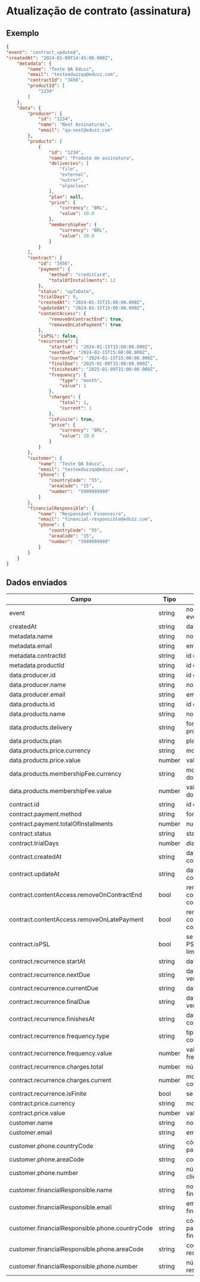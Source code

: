 # Atualização de contrato (assinatura)

## Exemplo

```json
{
"event": "contract_updated",
"createdAt": "2024-01-09T14:45:00.000Z",
	"metadata": {
		"name": "Teste QA Eduzz",
		"email": "testeeduzzqa@eduzz.com",
		"contractId": "3456",
		"productId": [
			"1234"
		]
	},
	"data": {
		"producer": {
			"id": "1234",
			"name": "Next Assinaturas",
			"email": "qa-next@eduzz.com"
		},
		"products": [
			{
				"id": "1234",
				"name": "Produto de assinatura",
				"deliveries": [
					"file",
					"external",
					"nutror",
					"alpaclass"
				],
				"plan": null,
				"price": {
					"currency": "BRL",
					"value": 10.0
				},
				"membershipFee": {
					"currency": "BRL",
					"value": 10.0
				}
			}
		],
		"contract": {
			"id": "3456",
			"payment": {
				"method": "creditCard",
				"totalOfInstallments": 12
			},
			"status": "upToDate",
			"trialDays": 0,
			"createdAt": "2024-01-15T15:00:00.000Z",
			"updatedAt": "2024-01-15T15:00:00.000Z",
			"contentAccess": {
				"removeOnContractEnd": true,
				"removeOnLatePayment": true
			},
			"isPSL": false,
			"recurrence": {
				"startsAt": "2024-01-15T15:00:00.000Z",
				"nextDue": "2024-02-15T15:00:00.000Z",
				"currentDue": "2024-01-15T15:00:00.000Z",
				"finalDue": "2025-01-09T15:00:00.000Z",
				"finishesAt": "2025-01-09T15:00:00.000Z",
				"frequency": {
					"type": "month",
					"value": 1
				},
				"charges": {
					"total": 1,
					"current": 1
				},
				"isFinite": true,
				"price": {
					"currency": "BRL",
					"value": 10.0
				}
			}
		},
		"customer": {
			"name": "Teste QA Eduzz",
			"email": "testeeduzzqa@eduzz.com",
			"phone": {
				"countryCode": "55",
				"areaCode": "15",
			 	"number":  "5999999999"
			}
		},
		"financialResponsible": {
			"name": "Responsável Financeiro",
			"email": "financial-responsible@eduzz.com",
			"phone": {
				"countryCode": "55",
				"areaCode": "15",
				"number":  "5999999999"
			}
		}
	}
}
```

## Dados enviados


| Campo                                           | Tipo   |     Descrição                                        |
|-------------------------------------------------|--------|------------------------------------------------------|
| event                                           | string | nome do evento(contract_updated)                     |
| createdAt                                       | string | data de criação do evento                            |
| metadata.name                                   | string | nome do produto                                      |
| metadata.email                                  | string | email do produtor                                    |
| metadata.contractId                             | string | id do contrato                                       |
| metadata.productId                              | string | id do produto                                        |
| data.producer.id                                | string | id do produtor                                       |
| data.producer.name                              | string | nome do produtor                                     |
| data.producer.email                             | string | email do produtor                                    |
| data.products.id                                | string | id do produto                                        |
| data.products.name                              | string | nome do produto                     				  |
| data.products.delivery                          | string | forma de entrega do produto            			  |
| data.products.plan                              | string | plano do produto                   				  |
| data.products.price.currency                    | string | moeda usada no produto               				  |
| data.products.price.value                       | number | valor do produto                   				  |
| data.products.membershipFee.currency            | string | moeda da taxa de adesão do produto          	      |
| data.products.membershipFee.value               | number | valor da taxa de adesão do produto         		  |
| contract.id                                     | string | id do contrato                     				  |
| contract.payment.method                         | string | forma de pagamento                 				  |
| contract.payment.totalOfInstallments            | number | numero de parcelas                 				  |
| contract.status                                 | string | status do contrato                 				  |
| contract.trialDays                              | number | dias de teste                        				  |
| contract.createdAt                              | string | data de criação do contrato             			  |
| contract.updateAt                               | string | data de atualização do contrato           			  |
| contract.contentAccess.removeOnContractEnd      | bool   | remover acesso ao conteúdo no final do contrato   	  |
| contract.contentAccess.removeOnLatePayment      | bool   | remover acesso ao conteúdo de pagamento com atraso   |
| contract.isPSL                                  | bool   | se o contrato é PSL(parcelamento sem limite)    	  |
| contract.recurrence.startAt                     | string | data de inicio do contrato             			  |
| contract.recurrence.nextDue                     | string | data do próximo vencimento             			  |
| contract.recurrence.currentDue                  | string | data atual do contrato                  			  |
| contract.recurrence.finalDue                    | string | data do último vencimento                    	 	  |
| contract.recurrence.finishesAt                  | string | data do termino do contrato             			  |
| contract.recurrence.frequency.type              | string | tipo de frequência da cobrança            			  |
| contract.recurrence.frequency.value             | number | valor referente a frequência da cobrança      		  |
| contract.recurrence.charges.total               | number | número de cobranças                 				  |
| contract.recurrence.charges.current             | number | moeda usada nas cobranças              			  |
| contract.recurrence.isFinite                    | bool   | se é finito ou infinito               				  |
| contract.price.currency                         | string | moeda usada no preço                 				  |
| contract.price.value                            | number |  valor do contrato                   				  |
| customer.name                                   | string | nome do cliente                     				  |
| customer.email                                  | string | email do cliente                  					  |
| customer.phone.countryCode                      | string | código de telefone do pais do cliente        	 	  |
| customer.phone.areaCode                         | string | codigo de área do cliente              			  |
| customer.phone.number                           | string | número de telefone do cliente            			  |
| customer.financialResponsible.name              | string | nome do resposável financeiro              		  |
| customer.financialResponsible.email             | string | email do responsável financeiro           			  |
| customer.financialResponsible.phone.countryCode | string | código de telefone do pais do resposável financeiro  |
| customer.financialResponsible.phone.areaCode    | string | codigo de área do responsável financeiro      		  |
| customer.financialResponsible.phone.number      | string | número de telefone do responsável financeiro    	  |
